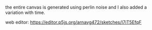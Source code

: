 the entire canvas is generated using perlin noise and I also added a variation with time.

web editor: https://editor.p5js.org/arnavg472/sketches/I7iT5EfqF
